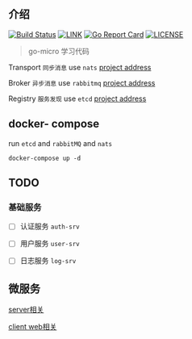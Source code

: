 ## 介绍 

[![Build Status](https://cloud.drone.io/api/badges/cnbattle/hello-micro/status.svg)](https://cloud.drone.io/cnbattle/hello-micro)
[![LINK](https://img.shields.io/badge/link-Github-%23FF4D5B.svg?style=flat-square)](https://github.com/cnbattle/hello-micro) 
[![Go Report Card](https://goreportcard.com/badge/github.com/cnbattle/hello-micro)](https://goreportcard.com/report/github.com/cnbattle/hello-micro)
[![LICENSE](https://img.shields.io/badge/license-Anti%20996-blue.svg?style=flat-square)](https://github.com/996icu/996.ICU/blob/master/LICENSE)

> go-micro 学习代码

Transport `同步消息` use `nats` [project address](https://github.com/nats-io/nats-server)

Broker `异步消息` use `rabbitmq` [project address](https://github.com/rabbitmq/rabbitmq-server)
 
Registry `服务发现` use `etcd` [project address](https://github.com/etcd-io/etcd)

## docker- compose
run `etcd` and `rabbitMQ` and `nats`
```shell script
docker-compose up -d
```

## TODO

### 基础服务

- [ ] 认证服务 `auth-srv`
- [ ] 用户服务 `user-srv`
- [ ] 日志服务 `log-srv`


## 微服务

[server相关](srv.md)

[client web相关](web/hello-web/main.go)
